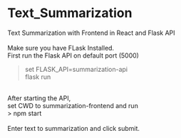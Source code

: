 # Text_Summarization
 Text Summarization with Frontend in React and Flask API<br>
<br>
Make sure you have FLask Installed.<br>
First run the Flask API on default port (5000)<br>
> set FLASK_API=summarization-api<br>
> flask run
<br>
After starting the API,<br>
set CWD to summarization-frontend and run<br>
> npm start<br>
<br>
Enter text to summarization and click submit.
